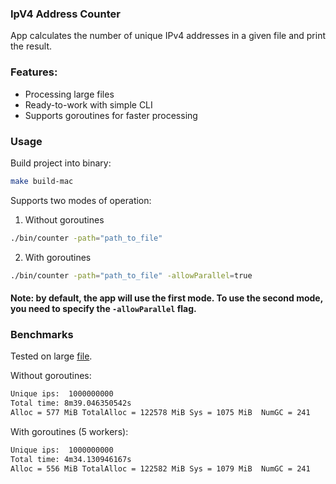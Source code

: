 
### IpV4 Address Counter

App calculates the number of unique IPv4 addresses in a given file and print the result.

### Features:

- Processing large files
- Ready-to-work with simple CLI
- Supports goroutines for faster processing

### Usage

Build project into binary:

```bash
make build-mac
```

Supports two modes of operation:

1. Without goroutines

```bash
./bin/counter -path="path_to_file"
```

2. With goroutines

```bash
./bin/counter -path="path_to_file" -allowParallel=true
```

#### Note: by default, the app will use the first mode. To use the second mode, you need to specify the `-allowParallel` flag.

### Benchmarks

Tested on large [file](https://ecwid-vgv-storage.s3.eu-central-1.amazonaws.com/ip_addresses.zip).

Without goroutines:
```bash
Unique ips:  1000000000
Total time: 8m39.046350542s
Alloc = 577 MiB TotalAlloc = 122578 MiB Sys = 1075 MiB  NumGC = 241
```

With goroutines (5 workers):
```bash
Unique ips:  1000000000
Total time: 4m34.130946167s
Alloc = 556 MiB TotalAlloc = 122582 MiB Sys = 1079 MiB  NumGC = 241
```
